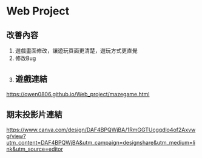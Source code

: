 # Web Project
## 改善內容
1. 遊戲畫面修改，讓遊玩頁面更清楚，遊玩方式更直覺
2. 修改Bug
3. ## 遊戲連結
<https://owen0806.github.io/Web_project/mazegame.html>
## 期末投影片連結
<https://www.canva.com/design/DAF4BPQWjBA/1RmGGTUcggdlo4of2Axvwg/view?utm_content=DAF4BPQWjBA&utm_campaign=designshare&utm_medium=link&utm_source=editor>
